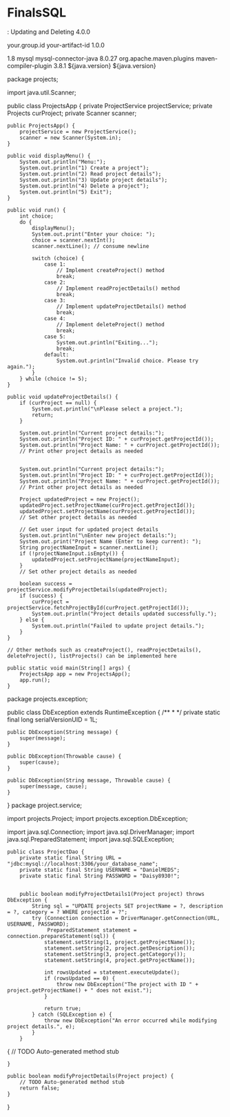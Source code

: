 # FinalsSQL
: Updating and Deleting
<project xmlns="http://maven.apache.org/POM/4.0.0"
         xmlns:xsi="http://www.w3.org/2001/XMLSchema-instance"
         xsi:schemaLocation="http://maven.apache.org/POM/4.0.0 http://maven.apache.org/maven-v4_0_0.xsd">
  <modelVersion>4.0.0</modelVersion>
  
  <groupId>your.group.id</groupId>
  <artifactId>your-artifact-id</artifactId>
  <version>1.0.0</version> <!-- You can set your version here -->
  
  <properties>
    <java.version>1.8</java.version> <!-- Set your desired Java version here -->
  </properties>
  
  <dependencies>
    <!-- MySQL Connector/J dependency -->
    <dependency>
      <groupId>mysql</groupId>
      <artifactId>mysql-connector-java</artifactId>
      <version>8.0.27</version> <!-- You can specify the version of MySQL Connector/J here -->
    </dependency>
  </dependencies>
  
  <build>
    <plugins>
      <!-- Maven compiler plugin -->
      <plugin>
        <groupId>org.apache.maven.plugins</groupId>
        <artifactId>maven-compiler-plugin</artifactId>
        <version>3.8.1</version> <!-- You can specify the version of Maven compiler plugin here -->
        <configuration>
          <source>${java.version}</source>
          <target>${java.version}</target>
        </configuration>
      </plugin>
    </plugins>
  </build>
  
  <!-- This section is used to store Eclipse m2e settings only -->

</project>

package projects;

import java.util.Scanner;

public class ProjectsApp {
    private ProjectService projectService;
    private Projects curProject;
    private Scanner scanner;

    public ProjectsApp() {
        projectService = new ProjectService();
        scanner = new Scanner(System.in);
    }

    public void displayMenu() {
        System.out.println("Menu:");
        System.out.println("1) Create a project");
        System.out.println("2) Read project details");
        System.out.println("3) Update project details");
        System.out.println("4) Delete a project");
        System.out.println("5) Exit");
    }

    public void run() {
        int choice;
        do {
            displayMenu();
            System.out.print("Enter your choice: ");
            choice = scanner.nextInt();
            scanner.nextLine(); // consume newline

            switch (choice) {
                case 1:
                    // Implement createProject() method
                    break;
                case 2:
                    // Implement readProjectDetails() method
                    break;
                case 3:
                    // Implement updateProjectDetails() method
                    break;
                case 4:
                    // Implement deleteProject() method
                    break;
                case 5:
                    System.out.println("Exiting...");
                    break;
                default:
                    System.out.println("Invalid choice. Please try again.");
            }
        } while (choice != 5);
    }

    public void updateProjectDetails() {
        if (curProject == null) {
            System.out.println("\nPlease select a project.");
            return;
        }

        System.out.println("Current project details:");
        System.out.println("Project ID: " + curProject.getProjectId());
        System.out.println("Project Name: " + curProject.getProjectId());
        // Print other project details as needed


        System.out.println("Current project details:");
        System.out.println("Project ID: " + curProject.getProjectId());
        System.out.println("Project Name: " + curProject.getProjectId());
        // Print other project details as needed

        Project updatedProject = new Project();
        updatedProject.setProjectName(curProject.getProjectId());
        updatedProject.setProjectName(curProject.getProjectId());
        // Set other project details as needed

        // Get user input for updated project details
        System.out.println("\nEnter new project details:");
        System.out.print("Project Name (Enter to keep current): ");
        String projectNameInput = scanner.nextLine();
        if (!projectNameInput.isEmpty()) {
            updatedProject.setProjectName(projectNameInput);
        }
        // Set other project details as needed

        boolean success = projectService.modifyProjectDetails(updatedProject);
        if (success) {
            curProject = projectService.fetchProjectById(curProject.getProjectId());
            System.out.println("Project details updated successfully.");
        } else {
            System.out.println("Failed to update project details.");
        }
    }

    // Other methods such as createProject(), readProjectDetails(), deleteProject(), listProjects() can be implemented here

    public static void main(String[] args) {
        ProjectsApp app = new ProjectsApp();
        app.run();
    }

package projects.exception;

public class DbException extends RuntimeException {
    /**
	 * 
	 */
	private static final long serialVersionUID = 1L;

	public DbException(String message) {
        super(message);
    }

    public DbException(Throwable cause) {
        super(cause);
    }

    public DbException(String message, Throwable cause) {
        super(message, cause);
    }
}
package project.service;

import projects.Project;
import projects.exception.DbException;

import java.sql.Connection;
	import java.sql.DriverManager;
	import java.sql.PreparedStatement;
	import java.sql.SQLException;

	
	
	public class ProjectDao {
	    private static final String URL = "jdbc:mysql://localhost:3306/your_database_name";
	    private static final String USERNAME = "DanielMEDS";
	    private static final String PASSWORD = "Daisy8930!";

	    
	    public boolean modifyProjectDetails1(Project project) throws DbException {
	        String sql = "UPDATE projects SET projectName = ?, description = ?, category = ? WHERE projectId = ?";
	        try (Connection connection = DriverManager.getConnection(URL, USERNAME, PASSWORD);
	             PreparedStatement statement = connection.prepareStatement(sql)) {
	            statement.setString(1, project.getProjectName());
	            statement.setString(2, project.getDescription());
	            statement.setString(3, project.getCategory());
	            statement.setString(4, project.getProjectName());

	            int rowsUpdated = statement.executeUpdate();
	            if (rowsUpdated == 0) {
	                throw new DbException("The project with ID " + project.getProjectName() + " does not exist.");
	            }

	            return true;
	        } catch (SQLException e) {
	            throw new DbException("An error occurred while modifying project details.", e);
	        }
	    }
	
{
		// TODO Auto-generated method stub
		
	}

	public boolean modifyProjectDetails(Project project) {
		// TODO Auto-generated method stub
		return false;
	}

}
